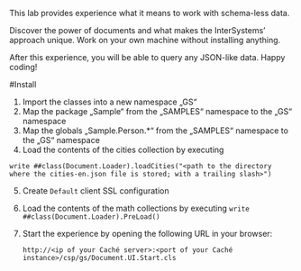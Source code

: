 This lab provides experience what it means to work with schema-less data.

Discover the power of documents and what makes the InterSystems’ approach unique.
Work on your own machine without installing anything. 

After this experience, you will be able to query any JSON-like data. Happy coding!

#Install

1. Import the classes into a new namespace „GS“
2. Map the package „Sample“ from the „SAMPLES“ namespace to the „GS“ namespace
3. Map the globals „Sample.Person.*“ from the „SAMPLES“ namespace to the „GS“ namespace
4. Load the contents of the cities collection by executing
  
  `write ##class(Document.Loader).loadCities("<path to the directory where the cities-en.json file is stored; with a trailing slash>")`

5. Create `Default` client SSL configuration
6. Load the contents of the math collections by executing `write ##class(Document.Loader).PreLoad()`
7. Start the experience by opening the following URL in your browser:

    `http://<ip of your Caché server>:<port of your Caché instance>/csp/gs/Document.UI.Start.cls`
